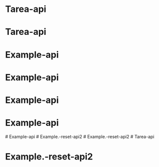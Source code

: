 # Tarea-api
# Tarea-api
# Example-api
# Example-api
# Example-api
# Example-api
#   E x a m p l e - a p i  
 # Example.-reset-api2
#   E x a m p l e . - r e s e t - a p i 2  
 # Tarea-api
# Example.-reset-api2
